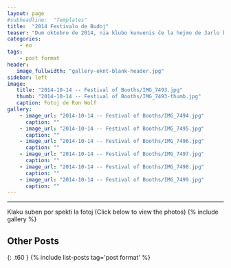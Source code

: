 ```yaml
---
layout: page
#subheadline:  "Templates"
title:  "2014 Festivalo de Budoj"
teaser: "Dum oktobro de 2014, nia klubo kunvenis ĉe la hejmo de Jarlo kaj Celia por festi la Festival de Budoj.  Kelkaj da ni kunvenis ĉe la budo en la malantaŭa ĝardeno.  Ni manĝis kaj trinkis kaj ĝuis la kunesto."
categories:
    - eo
tags:
    - post format
header:
   image_fullwidth: "gallery-eknt-blank-header.jpg"
sidebar: left
image:
   title: "2014-10-14 -- Festival of Booths/IMG_7493.jpg"
   thumb: "2014-10-14 -- Festival of Booths/IMG_7493-thumb.jpg"
   caption: Fotoj de Ron Wolf
gallery:
    - image_url: "2014-10-14 -- Festival of Booths/IMG_7494.jpg"
      caption: ""
    - image_url: "2014-10-14 -- Festival of Booths/IMG_7495.jpg"
      caption: ""
    - image_url: "2014-10-14 -- Festival of Booths/IMG_7496.jpg"
      caption: ""
    - image_url: "2014-10-14 -- Festival of Booths/IMG_7497.jpg"
      caption: ""
    - image_url: "2014-10-14 -- Festival of Booths/IMG_7498.jpg"
      caption: ""
    - image_url: "2014-10-14 -- Festival of Booths/IMG_7499.jpg"
      caption: ""
---
```

<!--more-->
--------------------------
Klaku suben por spekti la fotoj (Click below to view the photos)
{% include gallery %}


## Other Posts
{: .t60 }
{% include list-posts tag='post format' %}
